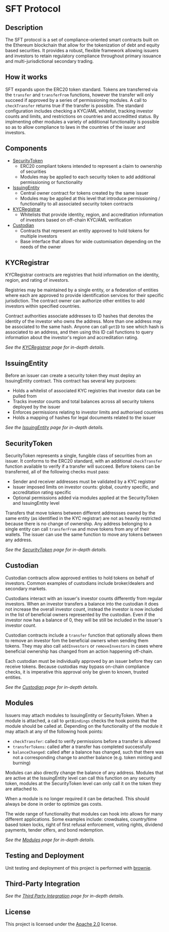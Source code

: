 # SFT Protocol

## Description

The SFT protocol is a set of compliance-oriented smart contracts built on the Ethereum blockchain that allow for the tokenization of debt and equity based securities. It provides a robust, flexible framework allowing issuers and investors to retain regulatory compliance throughout primary issuance and multi-jurisdictional secondary trading.

## How it works

SFT expands upon the ERC20 token standard. Tokens are transferred via the `transfer` and `transferFrom` functions, however the transfer will only succeed if approved by a series of permissioning modules. A call to `checkTransfer` returns true if the transfer is possible. The standard configuration includes checking a KYC/AML whitelist, tracking investor counts and limits, and restrictions on countries and accreditted status. By implmenting other modules a variety of additional functionality is possible so as to allow compliance to laws in the countries of the issuer and investors.

## Components

- [SecurityToken](contracts/SecurityToken.sol)
  - ERC20 compliant tokens intended to represent a claim to ownership of securities
  - Modules may be applied to each security token to add additional permissioning or functionality
- [IssuingEntity](contracts/IssuingEntity.sol)
  - Central owner contract for tokens created by the same issuer
  - Modules may be applied at this level that introduce permissioning / functionality to all associated security token contracts
- [KYCRegistrar](contracts/KYCRegistrar.sol)
  - Whitelists that provide identity, region, and accreditation information of investors based on off-chain KYC/AML verification
- [Custodian](contracts/Custodian.sol)
  - Contracts that represent an entity approved to hold tokens for multiple investors
  - Base interface that allows for wide customisation depending on the needs of the owner

## KYCRegistrar

KYCRegistrar contracts are registries that hold information on the identity, region, and rating of investors.

Registries may be maintained by a single entity, or a federation of entities where each are approved to provide identification services for their specific jurisdiction. The contract owner can authorize other entities to add investors within specified countries.

Contract authorities associate addresses to ID hashes that denotes the identity of the investor who owns the address. More than one address may be associated to the same hash. Anyone can call `getID` to see which hash is associated to an address, and then using this ID call functions to query information about the investor's region and accreditation rating.

*See the [KYCRegistrar](docs/kyc-registrar.md) page for in-depth details.*

## IssuingEntity

Before an issuer can create a security token they must deploy an IssuingEntity contract. This contract has several key purposes:

- Holds a whitelist of associated KYC registries that investor data can be pulled from
- Tracks investor counts and total balances across all security tokens deployed by the issuer
- Enforces permissions relating to investor limits and authorised countries
- Holds a mapping of hashes for legal documents related to the issuer

*See the [IssuingEntity](docs/issuing-entity.md) page for in-depth details.*

## SecurityToken

SecurityToken represents a single, fungible class of securities from an issuer. It conforms to the ERC20 standard, with an additional `checkTransfer` function available to verify if a transfer will succeed. Before tokens can be transferred, all of the following checks must pass:

- Sender and receiver addresses must be validated by a KYC registrar
- Issuer imposed limits on investor counts: global, country specific, and accreditation rating specific
- Optional permissions added via modules applied at the SecurityToken and IssuingEntity level

Transfers that move tokens between different addressses owned by the same entity (as identified in the KYC registrar) are not as heavily restricted because there is no change of ownership. Any address belonging to a single entity can call `transferFrom` and move tokens from any of their wallets. The issuer can use the same function to move any tokens between any address.

*See the [SecurityToken](docs/security-token.md) page for in-depth details.*

## Custodian

Custodian contracts allow approved entities to hold tokens on behalf of investors. Common examples of custodians include broker/dealers and secondary markets.

Custodians interact with an issuer's investor counts differently from regular investors. When an investor transfers a balance into the custodian it does not increase the overall investor count, instead the investor is now included in the list of beneficial owners represented by the custodian. Even if the investor now has a balance of 0, they will be still be included in the issuer's investor count.

Custodian contracts include a `transfer` function that optionally allows them to remove an investor fom the beneficial owners when sending them tokens. They may also call `addInvestors` or `removeInvestors` in cases where beneficial ownership has changed from an action happening off-chain.

Each custodian must be individually approved by an issuer before they can receive tokens. Because custodias may bypass on-chain compliance checks, it is imperative this approval only be given to known, trusted entities.

*See the [Custodian](docs/custodian.md) page for in-depth details.*

## Modules

Issuers may attach modules to IssuingEntity or SecurityToken. When a module is attached, a call to `getBindings` checks the hook points that the module should be called at. Depending on the functionality of the module it may attach at any of the following hook points:

- `checkTransfer`: called to verify permissions before a transfer is allowed
- `transferTokens`: called after a transfer has completed successfully
- `balanceChanged`: called after a balance has changed, such that there was not a corresponding change to another balance (e.g. token minting and burning)

Modules can also directly change the balance of any address. Modules that are active at the IssuingEntity level can call this function on any security token, modules at the SecurityToken level can only call it on the token they are attached to.

When a module is no longer required it can be detached. This should always be done in order to optimize gas costs.

The wide range of functionality that modules can hook into allows for many different applications. Some examples include: crowdsales, country/time based token locks, right of first refusal enforcement, voting rights, dividend payments, tender offers, and bond redemption.

*See the [Modules](docs/modules.md) page for in-depth details.*

## Testing and Deployment

Unit testing and deployment of this project is performed with [brownie](https://github.com/iamdefinitelyahuman/brownie).

## Third-Party Integration

*See the [Third Party Integration](docs/third-party-integration.md) page for in-depth details.*

## License

This project is licensed under the [Apache 2.0](https://www.apache.org/licenses/LICENSE-2.0.html) license.